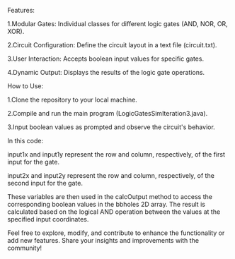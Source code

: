 Features:

1.Modular Gates: Individual classes for different logic gates (AND, NOR, OR, XOR).

2.Circuit Configuration: Define the circuit layout in a text file (circuit.txt).

3.User Interaction: Accepts boolean input values for specific gates.

4.Dynamic Output: Displays the results of the logic gate operations.

How to Use:

1.Clone the repository to your local machine.

2.Compile and run the main program (LogicGatesSimIteration3.java).

3.Input boolean values as prompted and observe the circuit's behavior.


In this code:

input1x and input1y represent the row and column, respectively, of the first input for the  gate.

input2x and input2y represent the row and column, respectively, of the second input for the  gate.

These variables are then used in the calcOutput method to access the corresponding boolean values in the bbholes 2D array. The result is calculated based on the logical AND operation between the values at the specified input coordinates.

Feel free to explore, modify, and contribute to enhance the functionality or add new features. Share your insights and improvements with the community!
